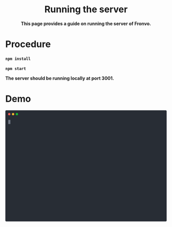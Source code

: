 <h1 align='center'>Running the server</h1>

<p align='center'><b>This page provides a guide on running the server of Fronvo.</b></p>

# Procedure
**```npm install```**

**```npm start```**

**The server should be running locally at port 3001.**

# Demo

<img src='https://raw.githubusercontent.com/Fronvo/fronvo/master/assets/svgs/demo-run-local.svg' alt='Fronvo demo run'>
